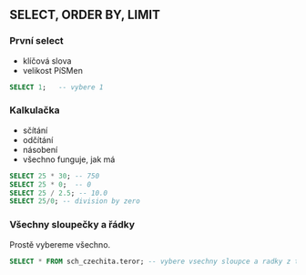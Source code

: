 ## SELECT, ORDER BY, LIMIT

### První select

- klíčová slova
- velikost PíSMen

```sql
SELECT 1;   -- vybere 1
```

### Kalkulačka

- sčítání
- odčítání
- násobení
- všechno funguje, jak má

```sql
SELECT 25 * 30; -- 750
SELECT 25 * 0;  -- 0
SELECT 25 / 2.5; -- 10.0
SELECT 25/0; -- division by zero
```

### Všechny sloupečky a řádky

Prostě vybereme všechno.

```sql
SELECT * FROM sch_czechita.teror; -- vybere vsechny sloupce a radky z tabulky teror
```
